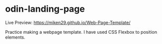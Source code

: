 # odin-landing-page

Live Preview: https://miken29.github.io/Web-Page-Template/

Practice making a webpage template. I have used CSS Flexbox to position elements.